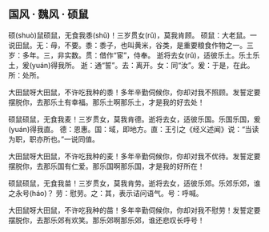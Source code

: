 ## 国风 · 魏风 · 硕鼠

<link href="../../../css/style.css" rel="stylesheet" type="text/css" />

<div class="p">

硕(shuò)鼠硕鼠，无食我黍(shǔ)！三岁贯女(rǔ)，莫我肯顾。
<span class="comment">
硕鼠：大老鼠。一说田鼠。无：毋，不要。黍：黍子，也叫黄米，谷类，是重要粮食作物之一。三岁：多年。三，非实数。贯：借作“宦”，侍奉。
</span>
逝将去女(rǔ)，适彼乐土。乐土乐土，爰(yuán)得我所。
<span class="comment">
逝：通“誓”。去：离开。女：同“汝”。爰：于是，在此。所：处所。
</span>

<div class="translation">

大田鼠呀大田鼠，不许吃我种的黍！多年辛勤伺候你，你却对我不照顾。发誓定要摆脱你，去那乐土有幸福。那乐土啊那乐土，才是我的好去处！

</div>

硕鼠硕鼠，无食我麦！三岁贯女，莫我肯德。逝将去女，适彼乐国。乐国乐国，爰(yuán)得我直。
<span class="comment">
德：恩惠。国：域，即地方。直：王引之《经义述闻》说：“当读为职，职亦所也。”一说同值。
</span>

<div class="translation">

大田鼠呀大田鼠，不许吃我种的麦！多年辛勤伺候你，你却对我不优待。发誓定要摆脱你，去那乐国有仁爱。那乐国啊那乐国，才是我的好所在！

</div>

硕鼠硕鼠，无食我苗！三岁贯女，莫我肯劳。逝将去女，适彼乐郊。乐郊乐郊，谁之永号(háo)？
<span class="comment">
劳：慰劳。之：其，表示诘问语气。号：呼喊。
</span>

<div class="translation">

大田鼠呀大田鼠，不许吃我种的苗！多年辛勤伺候你，你却对我不慰劳！发誓定要摆脱你，去那乐郊有欢笑。那乐郊啊那乐郊，谁还悲叹长呼号！

</div>
